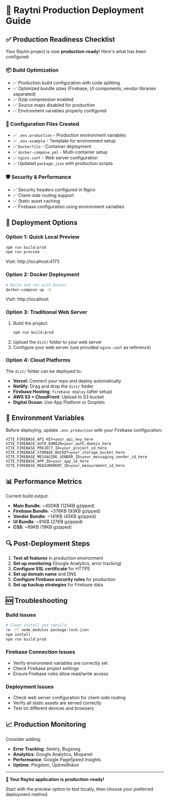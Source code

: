 # 🚀 Raytni Production Deployment Guide

## ✅ Production Readiness Checklist

Your Raytni project is now **production-ready**! Here's what has been configured:

### 📦 Build Optimization
- ✅ Production build configuration with code splitting
- ✅ Optimized bundle sizes (Firebase, UI components, vendor libraries separated)
- ✅ Gzip compression enabled
- ✅ Source maps disabled for production
- ✅ Environment variables properly configured

### 🔧 Configuration Files Created
- ✅ `.env.production` - Production environment variables
- ✅ `.env.example` - Template for environment setup
- ✅ `Dockerfile` - Container deployment
- ✅ `docker-compose.yml` - Multi-container setup
- ✅ `nginx.conf` - Web server configuration
- ✅ Updated `package.json` with production scripts

### 🛡️ Security & Performance
- ✅ Security headers configured in Nginx
- ✅ Client-side routing support
- ✅ Static asset caching
- ✅ Firebase configuration using environment variables

## 🚀 Deployment Options

### Option 1: Quick Local Preview
```bash
npm run build:prod
npm run preview
```
Visit: http://localhost:4173

### Option 2: Docker Deployment
```bash
# Build and run with Docker
docker-compose up -d
```
Visit: http://localhost

### Option 3: Traditional Web Server
1. Build the project:
   ```bash
   npm run build:prod
   ```
2. Upload the `dist/` folder to your web server
3. Configure your web server (use provided `nginx.conf` as reference)

### Option 4: Cloud Platforms
The `dist/` folder can be deployed to:
- **Vercel**: Connect your repo and deploy automatically
- **Netlify**: Drag and drop the `dist/` folder
- **Firebase Hosting**: `firebase deploy` (after setup)
- **AWS S3 + CloudFront**: Upload to S3 bucket
- **Digital Ocean**: Use App Platform or Droplets

## 🔑 Environment Variables

Before deploying, update `.env.production` with your Firebase configuration:

```env
VITE_FIREBASE_API_KEY=your_api_key_here
VITE_FIREBASE_AUTH_DOMAIN=your_auth_domain_here
VITE_FIREBASE_PROJECT_ID=your_project_id_here
VITE_FIREBASE_STORAGE_BUCKET=your_storage_bucket_here
VITE_FIREBASE_MESSAGING_SENDER_ID=your_messaging_sender_id_here
VITE_FIREBASE_APP_ID=your_app_id_here
VITE_FIREBASE_MEASUREMENT_ID=your_measurement_id_here
```

## 📊 Performance Metrics

Current build output:
- **Main Bundle**: ~400KB (125KB gzipped)
- **Firebase Bundle**: ~376KB (93KB gzipped)  
- **Vendor Bundle**: ~141KB (45KB gzipped)
- **UI Bundle**: ~81KB (27KB gzipped)
- **CSS**: ~89KB (19KB gzipped)

## 🔍 Post-Deployment Steps

1. **Test all features** in production environment
2. **Set up monitoring** (Google Analytics, error tracking)
3. **Configure SSL certificate** for HTTPS
4. **Set up domain name** and DNS
5. **Configure Firebase security rules** for production
6. **Set up backup strategies** for Firebase data

## 🆘 Troubleshooting

### Build Issues
```bash
# Clean install and rebuild
rm -rf node_modules package-lock.json
npm install
npm run build:prod
```

### Firebase Connection Issues
- Verify environment variables are correctly set
- Check Firebase project settings
- Ensure Firebase rules allow read/write access

### Deployment Issues
- Check web server configuration for client-side routing
- Verify all static assets are served correctly
- Test on different devices and browsers

## 📈 Production Monitoring

Consider adding:
- **Error Tracking**: Sentry, Bugsnag
- **Analytics**: Google Analytics, Mixpanel
- **Performance**: Google PageSpeed Insights
- **Uptime**: Pingdom, UptimeRobot

---

**🎉 Your Raytni application is production-ready!**

Start with the preview option to test locally, then choose your preferred deployment method.
